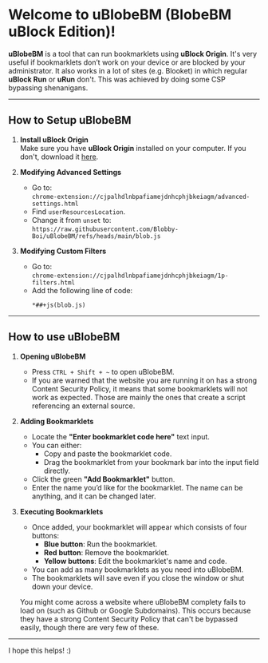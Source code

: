 # Welcome to uBlobeBM (BlobeBM uBlock Edition)!

**uBlobeBM** is a tool that can run bookmarklets using **uBlock Origin**. It's very useful if bookmarklets don’t work on your device or are blocked by your administrator. It also works in a lot of sites (e.g. Blooket) in which regular **uBlock Run** or **uRun** don't. This was achieved by doing some CSP bypassing shenanigans.

---

## **How to Setup uBlobeBM**

1. **Install uBlock Origin**  
   Make sure you have **uBlock Origin** installed on your computer. If you don't, download it [here](https://chromewebstore.google.com/detail/ublock-origin/cjpalhdlnbpafiamejdnhcphjbkeiagm).

2. **Modifying Advanced Settings**  
   - Go to:  
     `chrome-extension://cjpalhdlnbpafiamejdnhcphjbkeiagm/advanced-settings.html`  
   - Find `userResourcesLocation`.  
   - Change it from `unset` to:  
     `https://raw.githubusercontent.com/Blobby-Boi/uBlobeBM/refs/heads/main/blob.js`

2. **Modifying Custom Filters**  
   - Go to:  
     `chrome-extension://cjpalhdlnbpafiamejdnhcphjbkeiagm/1p-filters.html`  
   - Add the following line of code:  
     ```
     *##+js(blob.js)
     ```

---

## **How to use uBlobeBM**
1. **Opening uBlobeBM**  
   - Press `CTRL + Shift + ~` to open uBlobeBM.
   - If you are warned that the website you are running it on has a strong Content Security Policy, it means that some bookmarklets will not work as expected. Those are mainly the ones that create a script referencing an external source.

1. **Adding Bookmarklets**  
   - Locate the **"Enter bookmarklet code here"** text input.  
   - You can either:  
     - Copy and paste the bookmarklet code.  
     - Drag the bookmarklet from your bookmark bar into the input field directly.  
   - Click the green **"Add Bookmarklet"** button.
   - Enter the name you’d like for the bookmarklet. The name can be anything, and it can be changed later.

2. **Executing Bookmarklets**  
   - Once added, your bookmarklet will appear which consists of four buttons:  
     - **Blue button**: Run the bookmarklet.  
     - **Red button**: Remove the bookmarklet.  
     - **Yellow buttons**: Edit the bookmarklet's name and code.  
   - You can add as many bookmarklets as you need into uBlobeBM.
   - The bookmarklets will save even if you close the window or shut down your device.

   You might come across a website where uBlobeBM complety fails to load on (such as Github or Google Subdomains). This occurs because they have a strong Content Security Policy that can't be bypassed easily, though there are very few of these.
---

I hope this helps! :)
